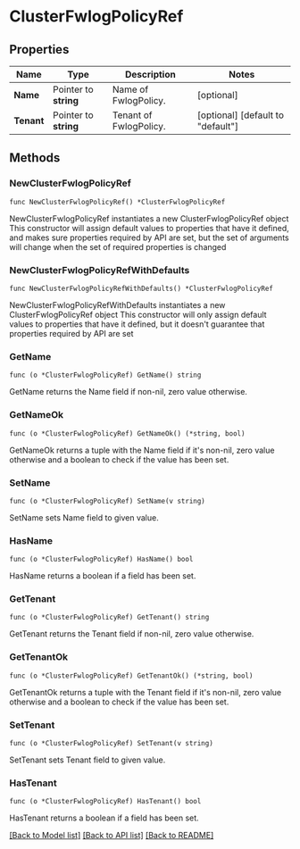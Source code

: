 # ClusterFwlogPolicyRef

## Properties

Name | Type | Description | Notes
------------ | ------------- | ------------- | -------------
**Name** | Pointer to **string** | Name of FwlogPolicy. | [optional] 
**Tenant** | Pointer to **string** | Tenant of FwlogPolicy. | [optional] [default to "default"]

## Methods

### NewClusterFwlogPolicyRef

`func NewClusterFwlogPolicyRef() *ClusterFwlogPolicyRef`

NewClusterFwlogPolicyRef instantiates a new ClusterFwlogPolicyRef object
This constructor will assign default values to properties that have it defined,
and makes sure properties required by API are set, but the set of arguments
will change when the set of required properties is changed

### NewClusterFwlogPolicyRefWithDefaults

`func NewClusterFwlogPolicyRefWithDefaults() *ClusterFwlogPolicyRef`

NewClusterFwlogPolicyRefWithDefaults instantiates a new ClusterFwlogPolicyRef object
This constructor will only assign default values to properties that have it defined,
but it doesn't guarantee that properties required by API are set

### GetName

`func (o *ClusterFwlogPolicyRef) GetName() string`

GetName returns the Name field if non-nil, zero value otherwise.

### GetNameOk

`func (o *ClusterFwlogPolicyRef) GetNameOk() (*string, bool)`

GetNameOk returns a tuple with the Name field if it's non-nil, zero value otherwise
and a boolean to check if the value has been set.

### SetName

`func (o *ClusterFwlogPolicyRef) SetName(v string)`

SetName sets Name field to given value.

### HasName

`func (o *ClusterFwlogPolicyRef) HasName() bool`

HasName returns a boolean if a field has been set.

### GetTenant

`func (o *ClusterFwlogPolicyRef) GetTenant() string`

GetTenant returns the Tenant field if non-nil, zero value otherwise.

### GetTenantOk

`func (o *ClusterFwlogPolicyRef) GetTenantOk() (*string, bool)`

GetTenantOk returns a tuple with the Tenant field if it's non-nil, zero value otherwise
and a boolean to check if the value has been set.

### SetTenant

`func (o *ClusterFwlogPolicyRef) SetTenant(v string)`

SetTenant sets Tenant field to given value.

### HasTenant

`func (o *ClusterFwlogPolicyRef) HasTenant() bool`

HasTenant returns a boolean if a field has been set.


[[Back to Model list]](../README.md#documentation-for-models) [[Back to API list]](../README.md#documentation-for-api-endpoints) [[Back to README]](../README.md)



